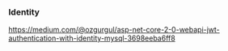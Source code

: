 ### Identity

https://medium.com/@ozgurgul/asp-net-core-2-0-webapi-jwt-authentication-with-identity-mysql-3698eeba6ff8
